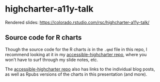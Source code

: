 # highcharter-a11y-talk

Rendered slides: <https://colorado.rstudio.com/rsc/highcharter-a11y-talk/>

## Source code for R charts

Though the source code for the R charts _is_ in the `.qmd` file in this repo, I recommend looking at it in my [accessible-highcharter repo](https://github.com/batpigandme/accessible-highcharter), where you won't have to surf through my slide notes, etc.

The [accessible-highcharter repo](https://github.com/batpigandme/accessible-highcharter) also has links to the individual blog posts, as well as Rpubs versions of the charts in this presentation (and more).
